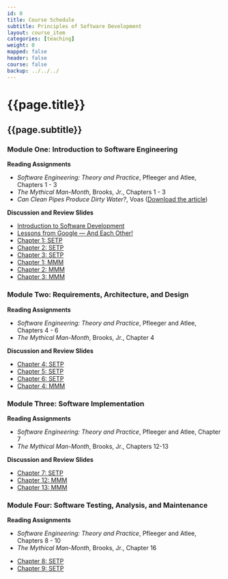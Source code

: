 ```yaml
---
id: 0
title: Course Schedule
subtitle: Principles of Software Development
layout: course_item
categories: [teaching]
weight: 0
mapped: false
header: false
course: false
backup: ../../../
---
```


# {{page.title}}

## {{page.subtitle}}

### Module One: Introduction to Software Engineering

**Reading Assignments**

- <em>Software Engineering: Theory and Practice</em>, Pfleeger and Atlee, Chapters 1 - 3
- <em>The Mythical Man-Month</em>, Brooks, Jr., Chapters 1 - 3
- <em>Can Clean Pipes Produce Dirty Water?</em>, Voas ([Download the article](http://www.cigital.com/papers/download/qualitytime2.pdf))

**Discussion and Review Slides**

<ul>

<li> <a target="_blank" href ="{{site.baseurl}}teaching/cs280F2015/provide/slides/cs280_introduction.html">Introduction to Software Development</a>
<li> <a target="_blank" href ="{{site.baseurl}}teaching/cs280F2015/provide/slides/cs280_lessons_from_google.html">Lessons from Google &mdash; And Each Other!</a>
<li> <a target="_blank" href ="{{site.baseurl}}teaching/cs280F2015/provide/slides/cs280_SETP_chapter1.html">Chapter 1: SETP</a>
<li> <a target="_blank" href ="{{site.baseurl}}teaching/cs280F2015/provide/slides/cs280_SETP_chapter2.html">Chapter 2: SETP</a>
<li> <a target="_blank" href ="{{site.baseurl}}teaching/cs280F2015/provide/slides/cs280_SETP_chapter3.html">Chapter 3: SETP</a>
<li> <a target="_blank" href ="{{site.baseurl}}teaching/cs280F2015/provide/slides/cs280_MMM_chapter1.html">Chapter 1: MMM</a>
<li> <a target="_blank" href ="{{site.baseurl}}teaching/cs280F2015/provide/slides/cs280_MMM_chapter2.html">Chapter 2: MMM</a>
<li> <a target="_blank" href ="{{site.baseurl}}teaching/cs280F2015/provide/slides/cs280_MMM_chapter3.html">Chapter 3: MMM</a>

</ul>

### Module Two: Requirements, Architecture, and Design

**Reading Assignments**

- <em>Software Engineering: Theory and Practice</em>, Pfleeger and Atlee, Chapters 4 - 6
- <em>The Mythical Man-Month</em>, Brooks, Jr., Chapter 4

**Discussion and Review Slides**

<ul>

<li> <a target="_blank" href ="{{site.baseurl}}teaching/cs280F2015/provide/slides/cs280_SETP_chapter4.html">Chapter 4: SETP</a>
<li> <a target="_blank" href ="{{site.baseurl}}teaching/cs280F2015/provide/slides/cs280_SETP_chapter5.html">Chapter 5: SETP</a>
<li> <a target="_blank" href ="{{site.baseurl}}teaching/cs280F2015/provide/slides/cs280_SETP_chapter6.html">Chapter 6: SETP</a>
<li> <a target="_blank" href ="{{site.baseurl}}teaching/cs280F2015/provide/slides/cs280_MMM_chapter4.html">Chapter 4: MMM</a>

</ul>

### Module Three: Software Implementation

**Reading Assignments**

- <em>Software Engineering: Theory and Practice</em>, Pfleeger and Atlee, Chapter 7
- <em>The Mythical Man-Month</em>, Brooks, Jr., Chapters 12-13

**Discussion and Review Slides**

<ul>

  <li> <a target="_blank" href ="{{site.baseurl}}teaching/cs280F2015/provide/slides/cs280_SETP_chapter7.html">Chapter 7: SETP</a>
  <li> <a target="_blank" href ="{{site.baseurl}}teaching/cs280F2015/provide/slides/cs280_MMM_chapter12.html">Chapter 12: MMM</a>
  <li> <a target="_blank" href ="{{site.baseurl}}teaching/cs280F2015/provide/slides/cs280_MMM_chapter13.html">Chapter 13: MMM</a>

</ul>

### Module Four: Software Testing, Analysis, and Maintenance

**Reading Assignments**

- <em>Software Engineering: Theory and Practice</em>, Pfleeger and Atlee, Chapters 8 - 10
- <em>The Mythical Man-Month</em>, Brooks, Jr., Chapter 16

<ul>

  <li> <a target="_blank" href ="{{site.baseurl}}teaching/cs280F2015/provide/slides/cs280_SETP_chapter8.html">Chapter 8: SETP</a>
  <li> <a target="_blank" href ="{{site.baseurl}}teaching/cs280F2015/provide/slides/cs280_SETP_chapter9.html">Chapter 9: SETP</a>

</ul>


